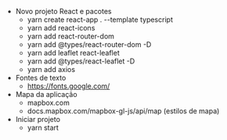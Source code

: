 - Novo projeto React e pacotes
    - yarn create react-app . --template typescript
    - yarn add react-icons
    - yarn add react-router-dom
    - yarn add @types/react-router-dom -D
    - yarn add leaflet react-leaflet 
    - yarn add @types/react-leaflet -D
    - yarn add axios
- Fontes de texto
    - https://fonts.google.com/
- Mapa da aplicação
    - mapbox.com
    - docs.mapbox.com/mapbox-gl-js/api/map (estilos de mapa)
- Iniciar projeto
    - yarn start